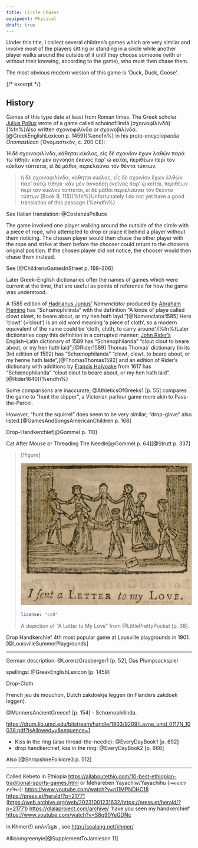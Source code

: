```yaml
---
title: Circle Chases
equipment: Physical
draft: true
---
```


<p class="lead">
Under this title, I collect several children’s games which are very similar and
involve most of the players sitting or standing in a circle while another player
walks around the outside of it until they choose someone (with or without their knowing,
according to the game), who must then chase them.

The most obvious modern version of this game is ‘Duck, Duck, Goose’.
</p>

{/* excerpt */}

## History

Games of this type date at least from Roman times. The Greek scholar [Julius
Pollux](https://en.wikipedia.org/wiki/Julius_Pollux) wrote of a game called
<span lang="el-polyton-Latn">schoinofílíndá</span> (<span
lang="el-polyton">σχοινοφῖλίνδᾶ</span>){%fn%}Also written <span
lang="el-monoton">σχοινοφιλίνδα</span> or <span
lang="el-monoton">σχοινοβιλίνδα</span>.[@GreekEnglishLexicon p. 1459]{%endfn%}
in his proto-encyclopædia <cite>Onomasticon</cite> (<span
lang="el-polyton">Ὀνομαστικὸν</span>, <abbr>c.</abbr> 200 <abbr>CE</abbr>):

Ή δέ σχοινοφιλίνδα, κάθηται κύκλος, είς δέ σχοινίον έχων λαθών παρά τω τίθησι·
κάν μέν άγνοήση έκενος παρ' ώ κεϊται, περιθέων περί τον κύκλον τύπτεται, εί δέ
μάθοι, περιελαύνει τόν θέντα τύπτων.

> ἡ δὲ σχοινοφιλίνδα, κάθηται κύκλος, εἷς δὲ σχοινίον ἔχων ἐλθὼν παρ’ αὐτῷ
> τίθησι· κἂν μὲν ἀγνοήσῃ ἐκεῖνος παρ’ ᾧ κεῖται, περιθέων περὶ τὸν κύκλον
> τύπτεται, εἰ δὲ μάθοι περιελαύνει τὸν θέοντα τύπτων [Book 9,
> 115]{%fn%}Unfortunately I do not yet have a good translation of this
> passage.{%endfn%}

See Italian translation: @CostanzaPolluce

The game involved one player walking around the outside of the circle with a
piece of rope, who attempted to drop or place it behind a player without them
noticing. The chosen player would then chase the other player with the rope and
strike at them before the chooser could return to the chosen’s original
position. If the chosen player did not notice, the chooser would then chase them
instead.

See [@ChildrensGamesInStreet p. 198–206]

Later Greek–English dictionaries offer the names of games which were current at
the time, that are useful as points of reference for how the game was
understood.

A 1585 edition of [Hadrianus
Junius’](https://en.wikipedia.org/wiki/Hadrianus_Junius)
<cite>Nomenclator</cite> produced by [Abraham
Fleming](https://en.wikipedia.org/wiki/Abraham_Fleming) has “Schœnophilinda”
with the definition “A kinde of playe called clowt clowt, to beare about, or my
hen hath layd.”[@Nomenclator1585] Here ‘clowt’ (=‘clout’) is an old word meaning
‘a piece of cloth’, so a modern equivalent of the name could be ‘cloth, cloth,
to carry around’.{%fn%}Later dictionaries copy this definition in a corrupted
manner; [John Rider’s](https://en.wikipedia.org/wiki/John_Rider_(bishop))
English–Latin dictionary of 1589 has “Schenophilanda” “clout clout to beare
about, or my hen hath laid”;[@Rider1589] Thomas Thomas’ dictionary (in its 3rd
edition of 1592) has “Schœnophilanda” “clowt, clowt, to beare about, or my henne
hath laide”,[@ThomasThomas1592] and an edition of Rider’s dictionary with
additions by [Francis Holyoake](https://en.wikipedia.org/wiki/Francis_Holyoake)
from 1617 has “Schænophilanda” “clout clout to beare about, or my hen hath
laid”.[@Rider1640]{%endfn%}

Some comparisons are inaccurate; @AthleticsOfGreeks1 [p. 55] compares the game
to “hunt the slipper”, a Victorian parlour game more akin to Pass-the-Parcel.

However, “hunt the squirrel” does seem to be very
similar; “drop-glove” also listed.[@GamesAndSongsAmericanChildren p. 168]

Drop-Handkerchief[@GommeI p. 110]

Cat After Mouse or Threading The Needle[@GommeI p. 64][@Strutt p. 337]

> [!figure]
> 
> ![](lettertomylove.jpg)
>
> ```yaml
> license: "cc0"
> ```
>
> A depiction of “A Letter to My Love” from @LittlePrettyPocket [p. 38].


Drop Handkerchief 4th most popular game at Lousville playgrounds in 1901.[@LouisvilleSummerPlaygrounds]

---

German description: @LorenzGrasberger1 [p. 52], Das Plumpsackspiel 

spellings: @GreekEnglishLexicon [p. 1459]  

Drop-Cloth 

French <span lang="fr">jeu de mouchoir</span>, Dutch <span lang="nl">zakdoekje leggen</span> (in Flanders <span lang="nl-BE">zakdoek leggen</span>).

@MannersAncientGreece1 [p. 154] - Schœnophilinda.

https://drum.lib.umd.edu/bitstream/handle/1903/9209/Layne_umd_0117N_10038.pdf?isAllowed=y&sequence=1


- Kiss in the ring (also thread-the-needle): @EveryDayBook1 [p. 692]
- drop handkerchief, kss in the ring: @EveryDayBook2 [p. 666]

Also [@ShropshireFolklore3 p. 512]

---

Called Kebeto in Ethiopia https://allaboutethio.com/10-best-ethiopian-traditional-sports-games.html or Mehareben Yayachiw/Yayachihu (መሀረቤን ያያችሁ): https://www.youtube.com/watch?v=n11MPNDHC18 https://press.et/herald/?p=21771 (https://web.archive.org/web/20231001231632/https://press.et/herald/?p=21771)
https://dlalaproject.com/archive/ ‘have you seen my handkerchief’ https://www.youtube.com/watch?v=S8q90YeGDNc

in Khmer(!) លាក់កន្សែង , see http://sealang.net/khmer/


<span lang="sco" class="aka">Allicomgreenyie</span>[@SupplementToJamieson 11]
